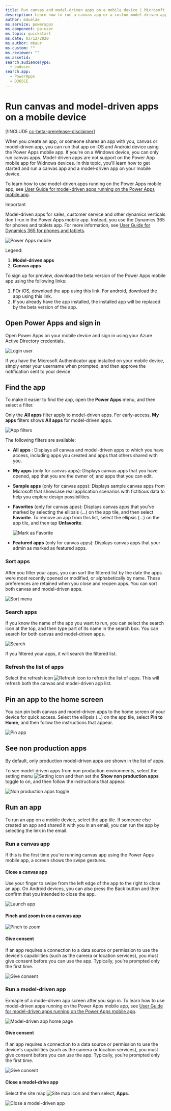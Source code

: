 ```yaml
---
title: Run canvas and model-driven apps on a mobile device | Microsoft Docs
description: Learn how to run a canvas app or a custom model-driven app on a mobile device.
author: mduelae
ms.service: powerapps
ms.component: pa-user
ms.topic: quickstart
ms.date: 03/12/2020
ms.author: mkaur
ms.custom: ""
ms.reviewer: ""
ms.assetid: 
search.audienceType: 
  - enduser
search.app: 
  - PowerApps
  - D365CE
---
```


# Run canvas and model-driven apps on a mobile device

[!INCLUDE [cc-beta-prerelease-disclaimer](../includes/cc-beta-prerelease-disclaimer.md)]

When you create an app, or someone shares an app with you, canvas or model-driven app, you can run that app on iOS and Android device using the Power Apps mobile app. If you're on a Windows device, you can only run canvas apps. Model-driven apps are not support on the Power App mobile app for Widnows devices. In this topic, you'll learn how to get started and run a canvas app and a model-driven app on your mobile device. 

To learn how to use model-driven apps running on the Power Apps mobile app, see [User Guide for model-driven apps running on the Power Apps mobile app](use-custom-model-driven-app-on-mobile.md).

> [!IMPORTANT]
> Model-driven apps for sales, customer service and other dynamics verticals don't run in the Power Apps mobile app. Instead, you use the Dynamics 365 for phones and tablets app. For more information, see [User Guide for Dynamics 365 for phones and tablets](https://docs.microsoft.com/dynamics365/mobile-app/dynamics-365-phones-tablets-users-guide).

![Power Apps mobile](media/powerappsmobile.png)

Legend:

1. **Model-driven apps**
2. **Canvas apps**

To sign up for preview, download the beta version of the Power Apps mobile app using the following links:
1. FOr iOS, download the app using this link. For android, download the app using this link. 
2. If you already have the app installed, the installed app will be replaced by the beta version of the app.

## Open Power Apps and sign in
Open Power Apps on your mobile device and sign in using your Azure Active Directory credentials.

![Login user](media/powerapps_mobile_app_signin_screen.png)

If you have the Microsoft Authenticator app installed on your mobile device, simply enter your username when prompted, and then approve the notification sent to your device.



## Find the app
To make it easier to find the app, open the **Power Apps** menu, and then select a filter. 

Only the **All apps** filter apply to model-driven apps. For early-access, **My apps** filters shows **All apps** for model-driven apps.

![App filters](media/filter-menu.png)

The following filters are available:

* **All apps** : Displays all canvas and model-driven apps to which you have access, including apps you created and apps that others shared with you.

* **My apps** (only for canvas apps): Displays canvas apps that you have opened, app that you are the owner of, and apps that you can edit.

* **Sample apps** (only for canvas apps): Displays sample canvas apps from Microsoft that showcase real application scenarios with fictitious data to help you explore design possibilities.

* **Favorites** (only for canvas apps): Displays canvas apps that you've marked by selecting the ellipsis (...) on the app tile, and then select **Favorite**. To remove an app from this list, select the ellipsis (...) on the app tile, and then tap **Unfavorite**.

    ![Mark as Favorite](media/add_favorite_app.png)

* **Featured apps** (only for canvas apps): Displays canvas apps that your admin as marked as featured apps.

### Sort apps

After you filter your apps, you can sort the filtered list by the date the apps were most recently opened or modified, or alphabetically by name. These preferences are retained when you close and reopen apps. You can sort both canvas and model-driven apps.

![Sort menu](media/sort_apps.png)

### Search apps

If you know the name of the app you want to run, you can select the search icon at the top, and then type part of its name in the search box. You can search for both canvas and model-driven apps.


![Search](media/search_apps.png)

If you filtered your apps, it will search the filtered list.

### Refresh the list of apps

Select the refresh icon ![Refresh icon](media/refresh_icon.png) to refresh the list of apps. This will refresh both the canvas and model-driven app list. 


## Pin an app to the home screen
You can pin both canvas and model-driven apps to the home screen of your device for quick access. Select the ellipsis (...) on the app tile, select **Pin to Home**, and then follow the instructions that appear.

![Pin app](media/pin_to_home.png)

## See non production apps

By default, only production model-driven apps are shown in the list of apps. 

To see model-driven apps from non production environments, select the setting menu ![Setting icon](media/settings_icon.png) and then set the **Show non production apps** toggle to on, and then follow the instructions that appear.

![Non production apps toggle](media/non_prod_toggle.png)

## Run an app
To run an app on a mobile device, select the app tile. If someone else created an app and shared it with you in an email, you can run the app by selecting the link in the email.

### Run a canvas app

If this is the first time you're running canvas app using the Power Apps mobile app, a screen shows the swipe gestures.

#### Close a canvas app

Use your finger to swipe from the left edge of the app to the right to close an app. On Android devices, you can also press the Back button and then confirm that you intended to close the app.

![Launch app](media/swipe.gif)

#### Pinch and zoom in on a canvas app

![Pinch to zoom](media/pinchtozoom.jpg)

#### Give consent

If an app requires a connection to a data source or permission to use the device's capabilities (such as the camera or location services), you must give consent before you can use the app. Typically, you're prompted only the first time.

![Give consent](media/give_consent_canvas.jpg)


### Run a model-driven app 

Exmaple of a mode-driven app screen after you sign in. To learn how to use model-driven apps running on the Power Apps mobile app, see [User Guide for model-driven apps running on the Power Apps mobile app](use-custom-model-driven-app-on-mobile.md). 

![Model-driven app home page](media/model-driven-app-opened.png)


#### Give consent

If an app requires a connection to a data source or permission to use the device's capabilities (such as the camera or location services), you must give consent before you can use the app. Typically, you're prompted only the first time.

![Give consent](media/give_consent.png)

#### Close a model-drive app

Select the site map ![Site map icon](media/pa_mobile_sitemap_icon.png "Site map icon") and then select, **Apps**.

![Close a model-driven app](media/pa_mobile_close_app.png)


